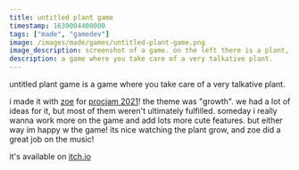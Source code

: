 ```yaml
---
title: untitled plant game
timestamp: 1639004400000
tags: ["made", "gamedev"]
image: /images/made/games/untitled-plant-game.png
image_description: screenshot of a game. on the left there is a plant, on the right there is a log of the plant saying things.
description: a game where you take care of a very talkative plant.
---
```

untitled plant game is a game where you take care of a very talkative plant.

i made it with [zoe](https://zoe.kittycat.homes) for [procjam 2021](https://www.procjam.com/)! the theme was "growth".  we had a lot of ideas for it, but most of them weren't ultimately fulfilled. someday i really wanna work more on the game and add lots more cute features. but either way im happy w the game! its nice watching the plant grow, and zoe did a great job on the music!

it's available on [itch.io](https://bathearttiger.itch.io/untitled-plant-game)